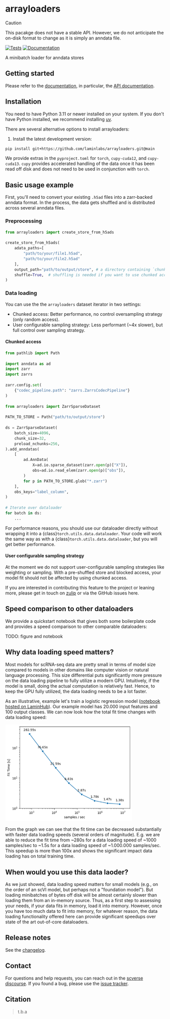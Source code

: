 # arrayloaders

> [!CAUTION]
> This pacakge does not have a stable API.  However, we do not anticipate the on-disk format to change as it is simply an anndata file.

[![Tests][badge-tests]][tests]
[![Documentation][badge-docs]][documentation]

[badge-tests]: https://img.shields.io/github/actions/workflow/status/laminlabs/arrayloaders/test.yaml?branch=main

[badge-docs]: https://img.shields.io/readthedocs/arrayloaders

A minibatch loader for anndata stores

## Getting started

Please refer to the [documentation][],
in particular, the [API documentation][].

## Installation

You need to have Python 3.11 or newer installed on your system.
If you don't have Python installed, we recommend installing [uv][].

There are several alternative options to install arrayloaders:

<!--
1) Install the latest release of `arrayloaders` from [PyPI][]:

```bash
pip install arrayloaders[cupy,torch]
```
-->

1. Install the latest development version:

```bash
pip install git+https://github.com/laminlabs/arrayloaders.git@main
```

We provide extras in the `pyproject.toml` for `torch`, `cupy-cuda12`, and `cupy-cuda13`.
`cupy` provides accelerated handling of the data once it has been read off disk and does not need to be used in conjunction with `torch`.

## Basic usage example

First, you'll need to convert your existing `.h5ad` files into a zarr-backed anndata format.
In the process, the data gets shuffled and is distributed across several anndata files.

### Preprocessing

```python
from arrayloaders import create_store_from_h5ads

create_store_from_h5ads(
    adata_paths=[
        "path/to/your/file1.h5ad",
        "path/to/your/file2.h5ad"
    ],
    output_path="path/to/output/store", # a directory containing `chunk_{i}.zarr`
    shuffle=True,  # shuffling is needed if you want to use chunked access
)
```

### Data loading

You can use the the `arrayloaders` dataset iterator in two settings:

* Chunked access: Better performance, no control oversampling strategy (only random access).
* User configurable sampling strategy: Less performant (~4x slower), but full control over sampling strategy.

#### Chunked access

```python
from pathlib import Path

import anndata as ad
import zarr
import zarrs

zarr.config.set(
    {"codec_pipeline.path": "zarrs.ZarrsCodecPipeline"}
)

from arrayloaders import ZarrSparseDataset

PATH_TO_STORE = Path("path/to/output/store")

ds = ZarrSparseDataset(
    batch_size=4096,
    chunk_size=32,
    preload_nchunks=256,
).add_anndatas(
    [
        ad.AnnData(
            X=ad.io.sparse_dataset(zarr.open(p)["X"]),
            obs=ad.io.read_elem(zarr.open(p)["obs"]),
        )
        for p in PATH_TO_STORE.glob("*.zarr")
    ],
    obs_keys="label_column",
)

# Iterate over dataloader
for batch in ds:
    ...
```

For performance reasons, you should use our dataloader directly without wrapping it into a {class}`torch.utils.data.dataloader`.
Your code will work the same way as with a {class}`torch.utils.data.dataloader`, but you will get better performance.

#### User configurable sampling strategy

At the moment we do not support user-configurable sampling strategies like weighting or sampling.
With a pre-shuffled store and blocked access, your model fit should not be affected by using chunked access.

If you are interested in contributing this feature to the project or leaning more, please get in touch on [zulip](https://scverse.zulipchat.com/) or via the GitHub issues here.

## Speed comparison to other dataloaders

We provide a quickstart notebook that gives both some boilerplate code and provides a speed comparison to other comparable dataloaders:

TODO: figure and notebook

## Why data loading speed matters?

Most models for scRNA-seq data are pretty small in terms of model size compared to models in other domains like computer vision or natural language processing.
This size differential puts significantly more pressure on the data loading pipeline to fully utilize a modern GPU.
Intuitively, if the model is small, doing the actual computation is relatively fast.
Hence, to keep the GPU fully utilized, the data loading needs to be a lot faster.

As an illustrative, example let's train a logistic regression model ([notebook hosted on LaminHub](https://lamin.ai/laminlabs/arrayloader-benchmarks/transform/cV00NQStCAzA?filter%5Band%5D%5B0%5D%5Bor%5D%5B0%5D%5Bbranch.name%5D%5Beq%5D=main&filter%5Band%5D%5B1%5D%5Bor%5D%5B0%5D%5Bis_latest%5D%5Beq%5D=true)).
Our example model has 20.000 input features and 100 output classes. We can now look how the total fit time changes with data loading speed:

<img src="docs/_static/fit_time_vs_loading_speed.png" alt="fit_time_vs_loading_speed" width="400">

From the graph we can see that the fit time can be decreased substantially with faster data loading speeds (several orders of magnitude).
E.g. we are able to reduce the fit time from ~280s for a data loading speed of ~1000 samples/sec to ~1.5s for a data loading speed of ~1.000.000 samples/sec.
This speedup is more than 100x and shows the significant impact data loading has on total training time.

## When would you use this data laoder?

As we just showed, data loading speed matters for small models (e.g., on the order of an scVI model, but perhaps not a "foundation model").
But loading minibatches of bytes off disk will be almost certainly slower than loading them from an in-memory source.
Thus, as a first step to assessing your needs, if your data fits in memory, load it into memory.
However, once you have too much data to fit into memory, for whatever reason, the data loading functionality offered here can provide significant speedups over state of the art out-of-core dataloaders.

## Release notes

See the [changelog][].

## Contact

For questions and help requests, you can reach out in the [scverse discourse][].
If you found a bug, please use the [issue tracker][].

## Citation

> t.b.a

[uv]: https://github.com/astral-sh/uv

[scverse discourse]: https://discourse.scverse.org/

[issue tracker]: https://github.com/laminlabs/arrayloaders/issues

[tests]: https://github.com/laminlabs/arrayloaders/actions/workflows/test.yaml

[documentation]: https://arrayloaders.readthedocs.io

[changelog]: https://arrayloaders.readthedocs.io/en/latest/changelog.html

[api documentation]: https://arrayloaders.readthedocs.io/en/latest/api.html

[pypi]: https://pypi.org/project/arrayloaders

